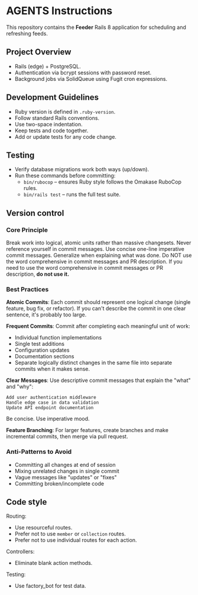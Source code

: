 # AGENTS Instructions

This repository contains the **Feeder** Rails 8 application for scheduling and refreshing feeds.

## Project Overview

- Rails (edge) + PostgreSQL.
- Authentication via bcrypt sessions with password reset.
- Background jobs via SolidQueue using Fugit cron expressions.

## Development Guidelines

- Ruby version is defined in `.ruby-version`.
- Follow standard Rails conventions.
- Use two-space indentation.
- Keep tests and code together.
- Add or update tests for any code change.

## Testing

- Verify database migrations work both ways (up/down).
- Run these commands before committing:
  - `bin/rubocop` – ensures Ruby style follows the Omakase RuboCop rules.
  - `bin/rails test` – runs the full test suite.

## Version control

### Core Principle
Break work into logical, atomic units rather than massive changesets.
Never reference yourself in commit messages.
Use concise one-line imperative commit messages.
Generalize when explaining what was done.
Do NOT use the word comprehensive in commit messages and PR description.
If you need to use the word comprehensive in commit messages or PR description, **do not use it.**

### Best Practices

**Atomic Commits**: Each commit should represent one logical change (single feature, bug fix, or refactor). If you can't describe the commit in one clear sentence, it's probably too large.

**Frequent Commits**: Commit after completing each meaningful unit of work:
- Individual function implementations
- Single test additions
- Configuration updates
- Documentation sections
- Separate logically distinct changes in the same file into separate commits when it makes sense.

**Clear Messages**: Use descriptive commit messages that explain the "what" and "why":
```
Add user authentication middleware
Handle edge case in data validation
Update API endpoint documentation
```
Be concise.
Use imperative mood.

**Feature Branching**: For larger features, create branches and make incremental commits, then merge via pull request.

### Anti-Patterns to Avoid
- Committing all changes at end of session
- Mixing unrelated changes in single commit
- Vague messages like "updates" or "fixes"
- Committing broken/incomplete code

## Code style

Routing:

- Use resourceful routes.
- Prefer not to use `member` or `collection` routes.
- Prefer not to use individual routes for each action.

Controllers:

- Eliminate blank action methods.

Testing:

- Use factory_bot for test data.
